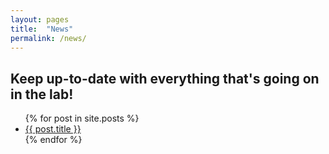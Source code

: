 ```yaml
---
layout: pages
title:  "News"
permalink: /news/
---
```


## Keep up-to-date with everything that's going on in the lab!

<ul>
  {% for post in site.posts %}
    <li>
      <a href="{{ post.url }}">{{ post.title }}</a>
    </li>
  {% endfor %}
</ul>
